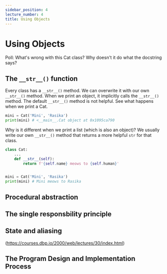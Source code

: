 ```yaml
---
sidebar_position: 4
lecture_number: 4
title: Using Objects
---
```


# Using Objects

Poll: What's wrong with this Cat class? Why doesn't it do what the docstring says?

## The `__str__()` function

Every class has a `__str__()` method. We can overwrite it with our own `__str__()` method.
When we print an object, it implicitly calls the `__str__()` method.
The default `__str__()` method is not helpful.
See what happens when we print a Cat.

```python
mini = Cat('Mini', 'Rasika')
print(mini) # <__main__.Cat object at 0x1095ca790
```

Why is it different when we print a list (which is also an object)?
We usually write our own `__str__()` method that returns a more helpful `str` for that class.

```python
class Cat:
    ...
    def __str__(self):
        return f'{self.name} meows to {self.human}'


mini = Cat('Mini', 'Rasika')
print(mini) # Mini meows to Rasika
```

## Procedural abstraction
## The single responsbility principle
## State and aliasing
(https://courses.dbp.io/2000/web/lectures/30/index.html)
## The Program Design and Implementation Process
